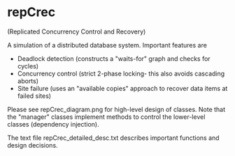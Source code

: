 # repCrec

(Replicated Concurrency Control and Recovery)

A simulation of a distributed database system. Important features are
* Deadlock detection (constructs a "waits-for" graph and checks for cycles)
* Concurrency control (strict 2-phase locking- this also avoids cascading aborts)
* Site failure (uses an "available copies" approach to recover data items at failed sites)

Please see repCrec_diagram.png for high-level design of classes. Note that the "manager" classes implement methods to control the lower-level classes (dependency injection). 

The text file repCrec_detailed_desc.txt describes important functions and design decisions.
